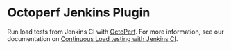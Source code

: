 # Octoperf Jenkins Plugin

Run load tests from Jenkins CI with [OctoPerf](https://octoperf.com). For more information, see our documentation on [Continuous Load testing with Jenkins CI](https://doc.octoperf.com/continuous-integration/jenkins/).
